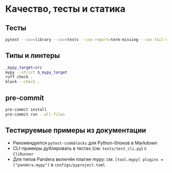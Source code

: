 # Качество, тесты и статика

## Тесты

```bash
pytest --cov=library --cov=tests --cov-report=term-missing --cov-fail-under=90
```

## Типы и линтеры

```bash
_mypy_target=src
mypy --strict $_mypy_target
ruff check .
black --check .
```

## pre-commit

```bash
pre-commit install
pre-commit run --all-files
```

## Тестируемые примеры из документации

- Рекомендуется `pytest-codeblocks` для Python-блоков в Markdown
- CLI-примеры дублировать в тестах (см. `tests/test_cli.py`) с `CliRunner`
- Для типов Pandera включён плагин mypy: см. `[tool.mypy] plugins = ["pandera.mypy"]` в `configs/pyproject.toml`
